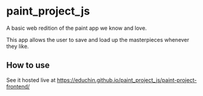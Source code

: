 # paint_project_js

A basic web redition of the paint app we know and love. 

This app allows the user to save and load up the masterpieces whenever they like.  

## How to use

See it hosted live at https://educhin.github.io/paint_project_js/paint-project-frontend/ 
